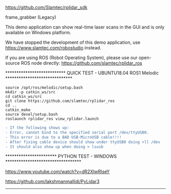 https://github.com/Slamtec/rplidar_sdk

frame_grabber (Legacy)

This demo application can show real-time laser scans in the GUI and is only available on Windows platform.

We have stopped the development of this demo application, use https://www.slamtec.com/robostudio  instead.


If you are using ROS (Robot Operating System), please use our open-source ROS node directly: https://github.com/slamtec/rplidar_ros

*************************** QUICK TEST - UBUNTU18.04 ROS1 Melodic ******************************
```
source /opt/ros/melodic/setup.bash
mkdir -p catkin_ws/src
cd catkin_ws/src
git clone https://github.com/slamtec/rplidar_ros
cd ..
catkin_make
source devel/setup.bash
roslaunch rplidar_ros view_rplidar.launch
```
```diff
- If the following shows up:
- Error, cannot bind to the specified serial port /dev/ttyUSB0.
- This error is due to a BAD USB-MicroUSB cable!!!!
- After fixing cable device should show under ttyUSB0 doing >ll /dev
- It should also show up when doing > lsusb
```

*********************** PYTHON TEST - WINDOWS **********************************

https://www.youtube.com/watch?v=dR2XIwRIseY

https://github.com/lakshmanmallidi/PyLidar3

*******************************************************************************
